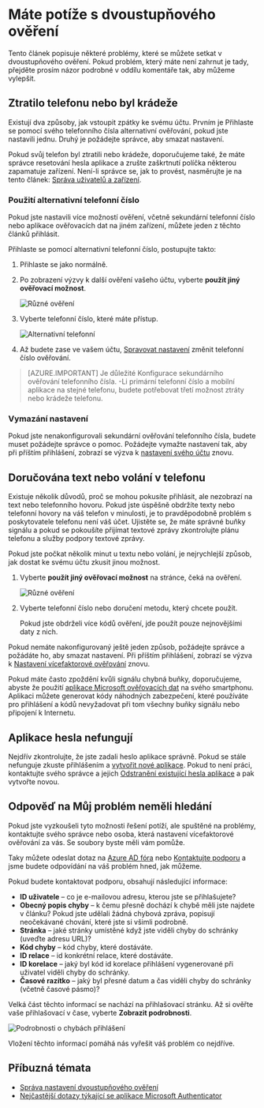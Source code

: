 <properties
    pageTitle="Poradce při potížích s dvoustupňového ověření | Microsoft Azure"
    description="V tomto dokumentu budou uživatelé na zadejte informace co dělat, pokud narazíte na problém s Azure Vícefaktorové ověřování."
    services="multi-factor-authentication"
    keywords = "vícefaktorové ověřování klienta, ověřování problém, ID korelace"
    documentationCenter=""
    authors="kgremban"
    manager="femila"
    editor="yossib"/>

<tags
    ms.service="multi-factor-authentication"
    ms.workload="identity"
    ms.tgt_pltfrm="na"
    ms.devlang="na"
    ms.topic="article"
    ms.date="10/10/2016"
    ms.author="kgremban"/>

# <a name="having-trouble-with-two-step-verification"></a>Máte potíže s dvoustupňového ověření

Tento článek popisuje některé problémy, které se můžete setkat v dvoustupňového ověření. Pokud problém, který máte není zahrnut je tady, přejděte prosím názor podrobné v oddílu komentáře tak, aby můžeme vylepšit.

## <a name="i-lost-my-phone-or-it-was-stolen"></a>Ztratilo telefonu nebo byl krádeže

Existují dva způsoby, jak vstoupit zpátky ke svému účtu. Prvním je Přihlaste se pomocí svého telefonního čísla alternativní ověřování, pokud jste nastavili jednu. Druhý je požádejte správce, aby smazat nastavení.

Pokud svůj telefon byl ztratili nebo krádeže, doporučujeme také, že máte správce resetování hesla aplikace a zrušte zaškrtnutí políčka některou zapamatuje zařízení. Není-li správce se, jak to provést, nasměrujte je na tento článek: [Správa uživatelů a zařízení](multi-factor-authentication-manage-users-and-devices.md#delete-users-existing-app-passwords).


### <a name="use-an-alternate-phone-number"></a>Použití alternativní telefonní číslo

Pokud jste nastavili více možností ověření, včetně sekundární telefonní číslo nebo aplikace ověřovacích dat na jiném zařízení, můžete jeden z těchto článků přihlásit.

Přihlaste se pomocí alternativní telefonní číslo, postupujte takto:

1. Přihlaste se jako normálně.
2. Po zobrazení výzvy k další ověření vašeho účtu, vyberte **použít jiný ověřovací možnost**.

    ![Různé ověření](./media/multi-factor-authentication-end-user-manage/differentverification.png)

3. Vyberte telefonní číslo, které máte přístup.

    ![Alternativní telefonní](./media/multi-factor-authentication-end-user-manage/altphone2.png)

4. Až budete zase ve vašem účtu, [Spravovat nastavení](multi-factor-authentication-end-user-manage-settings.md) změnit telefonní číslo ověřování.

>[AZURE.IMPORTANT]
>Je důležité Konfigurace sekundárního ověřování telefonního čísla. -Li primární telefonní číslo a mobilní aplikace na stejné telefonu, budete potřebovat třetí možnost ztráty nebo krádeže telefonu.

### <a name="clear-your-settings"></a>Vymazání nastavení

Pokud jste nenakonfigurovali sekundární ověřování telefonního čísla, budete muset požádejte správce o pomoc. Požádejte vymažte nastavení tak, aby při příštím přihlášení, zobrazí se výzva k [nastavení svého účtu](multi-factor-authentication-end-user-first-time.md) znovu.


## <a name="i-am-not-receiving-a-text-or-call-on-my-phone"></a>Doručována text nebo volání v telefonu

Existuje několik důvodů, proč se mohou pokusíte přihlásit, ale nezobrazí na text nebo telefonního hovoru. Pokud jste úspěšně obdržíte texty nebo telefonní hovory na váš telefon v minulosti, je to pravděpodobně problém s poskytovatele telefonu není váš účet. Ujistěte se, že máte správné buňky signálu a pokud se pokoušíte přijímat textové zprávy zkontrolujte plánu telefonu a služby podpory textové zprávy.

Pokud jste počkat několik minut u textu nebo volání, je nejrychlejší způsob, jak dostat ke svému účtu zkusit jinou možnost.

1. Vyberte **použít jiný ověřovací možnost** na stránce, čeká na ověření.

    ![Různé ověření](./media/multi-factor-authentication-end-user-troubleshoot/diff_option.png)

2. Vyberte telefonní číslo nebo doručení metodu, který chcete použít.

    Pokud jste obdrželi více kódů ověření, jde použít pouze nejnovějšími daty z nich.

Pokud nemáte nakonfigurovaný ještě jeden způsob, požádejte správce a požádáte ho, aby smazat nastavení. Při příštím přihlášení, zobrazí se výzva k [Nastavení vícefaktorové ověřování](multi-factor-authentication-end-user-first-time.md) znovu.


Pokud máte často zpoždění kvůli signálu chybná buňky, doporučujeme, abyste že použití [aplikace Microsoft ověřovacích dat](multi-factor-authentication-microsoft-authenticator.md) na svého smartphonu. Aplikaci můžete generovat kódy náhodných zabezpečení, které používáte pro přihlášení a kódů nevyžadovat při tom všechny buňky signálu nebo připojení k Internetu.


## <a name="app-passwords-are-not-working"></a>Aplikace hesla nefungují

Nejdřív zkontrolujte, že jste zadali heslo aplikace správně.  Pokud se stále nefunguje zkuste přihlášením a [vytvořit nové aplikace](multi-factor-authentication-end-user-app-passwords.md).  Pokud to není práci, kontaktujte svého správce a jejich [Odstranění existující hesla aplikace](multi-factor-authentication-manage-users-and-devices.md#delete-users-existing-app-passwords) a pak vytvořte novou.

## <a name="i-didnt-find-an-answer-to-my-problem"></a>Odpověď na Můj problém neměli hledání

Pokud jste vyzkoušeli tyto možnosti řešení potíží, ale spuštěné na problémy, kontaktujte svého správce nebo osoba, která nastavení vícefaktorové ověřování za vás. Se soubory byste měli vám pomůže.

Taky můžete odeslat dotaz na [Azure AD fóra](https://social.msdn.microsoft.com/forums/azure/home?forum=WindowsAzureAD) nebo [Kontaktujte podporu](https://support.microsoft.com/contactus) a jsme budete odpovídání na váš problém hned, jak můžeme.

Pokud budete kontaktovat podporu, obsahují následující informace:

- **ID uživatele** – co je e-mailovou adresu, kterou jste se přihlašujete?
- **Obecný popis chyby** – k čemu přesně dochází k chybě měli jste najdete v článku?  Pokud jste udělali žádná chybová zpráva, popisují neočekávané chování, které jste si všimli podrobně.
- **Stránka** – jaké stránky umístěné když jste viděli chyby do schránky (uveďte adresu URL)?
- **Kód chyby** – kód chyby, které dostáváte.
- **ID relace** – id konkrétní relace, které dostáváte.
- **ID korelace** – jaký byl kód id korelace přihlášení vygenerované při uživatel viděli chyby do schránky.
- **Časové razítko** – jaký byl přesné datum a čas viděli chyby do schránky (včetně časové pásmo)?

Velká část těchto informací se nachází na přihlašovací stránku. Až si ověřte vaše přihlašovací v čase, vyberte **Zobrazit podrobnosti**.

![Podrobnosti o chybách přihlášení](./media/multi-factor-authentication-end-user-troubleshoot/view_details.png)

Vložení těchto informací pomáhá nás vyřešit váš problém co nejdříve.

## <a name="related-topics"></a>Příbuzná témata
- [Správa nastavení dvoustupňového ověření](multi-factor-authentication-end-user-manage-settings.md)  
- [Nejčastější dotazy týkající se aplikace Microsoft Authenticator](multi-factor-authentication-app-faq.md)
